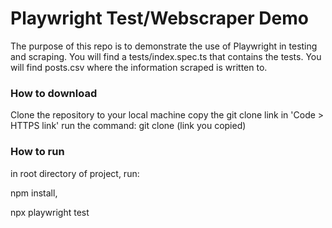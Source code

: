 # Playwright Test/Webscraper Demo
The purpose of this repo is to demonstrate the use of Playwright in testing and scraping.
You will find a tests/index.spec.ts that contains the tests. 
You will find posts.csv where the information scraped is written to.

### How to download
Clone the repository to your local machine
copy the git clone link in 'Code > HTTPS link'
run the command: 
git clone (link you copied)


### How to run
in root directory of project, run:

npm install, 

npx playwright test
